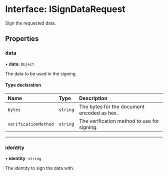 # Interface: ISignDataRequest

Sign the requested data.

## Properties

### data

• **data**: `Object`

The data to be used in the signing.

#### Type declaration

| Name | Type | Description |
| :------ | :------ | :------ |
| `bytes` | `string` | The bytes for the document encoded as hex. |
| `verificationMethod` | `string` | The verification method to use for signing. |

___

### identity

• **identity**: `string`

The identity to sign the data with.

